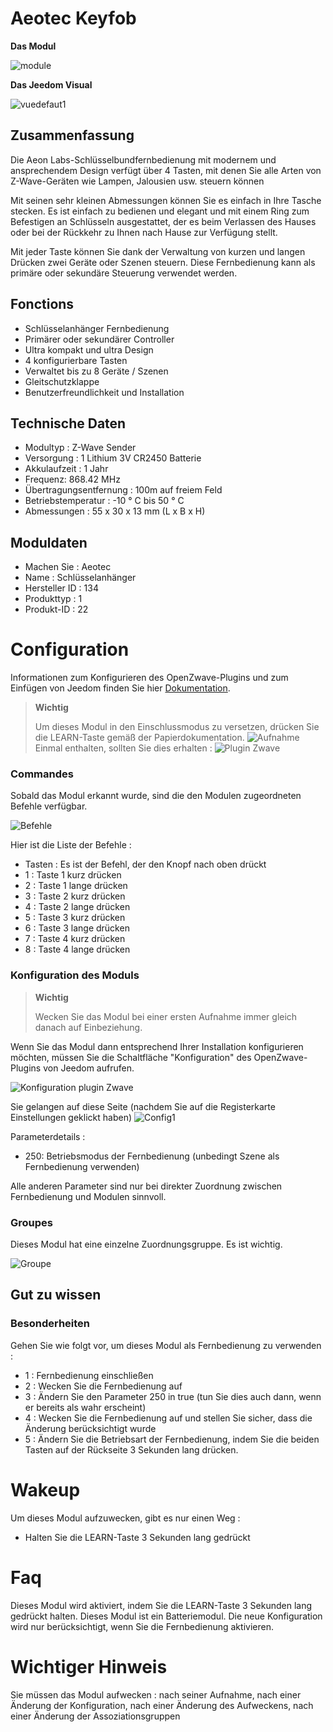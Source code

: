 # Aeotec Keyfob

**Das Modul**

![module](images/aeotec.keyfob/module.jpg)

**Das Jeedom Visual**

![vuedefaut1](images/aeotec.keyfob/vuedefaut1.jpg)

## Zusammenfassung

Die Aeon Labs-Schlüsselbundfernbedienung mit modernem und ansprechendem Design verfügt über 4 Tasten, mit denen Sie alle Arten von Z-Wave-Geräten wie Lampen, Jalousien usw. steuern können

Mit seinen sehr kleinen Abmessungen können Sie es einfach in Ihre Tasche stecken. Es ist einfach zu bedienen und elegant und mit einem Ring zum Befestigen an Schlüsseln ausgestattet, der es beim Verlassen des Hauses oder bei der Rückkehr zu Ihnen nach Hause zur Verfügung stellt.

Mit jeder Taste können Sie dank der Verwaltung von kurzen und langen Drücken zwei Geräte oder Szenen steuern. Diese Fernbedienung kann als primäre oder sekundäre Steuerung verwendet werden.

## Fonctions

-   Schlüsselanhänger Fernbedienung
-   Primärer oder sekundärer Controller
-   Ultra kompakt und ultra Design
-   4 konfigurierbare Tasten
-   Verwaltet bis zu 8 Geräte / Szenen
-   Gleitschutzklappe
-   Benutzerfreundlichkeit und Installation

## Technische Daten

-   Modultyp : Z-Wave Sender
-   Versorgung : 1 Lithium 3V CR2450 Batterie
-   Akkulaufzeit : 1 Jahr
-   Frequenz: 868.42 MHz
-   Übertragungsentfernung : 100m auf freiem Feld
-   Betriebstemperatur : -10 ° C bis 50 ° C
-   Abmessungen : 55 x 30 x 13 mm (L x B x H)

## Moduldaten

-   Machen Sie : Aeotec
-   Name : Schlüsselanhänger
-   Hersteller ID : 134
-   Produkttyp : 1
-   Produkt-ID : 22

# Configuration

Informationen zum Konfigurieren des OpenZwave-Plugins und zum Einfügen von Jeedom finden Sie hier [Dokumentation](https://doc.jeedom.com/de_DE/plugins/automation%20protocol/openzwave/).
> **Wichtig**
>
> Um dieses Modul in den Einschlussmodus zu versetzen, drücken Sie die LEARN-Taste gemäß der Papierdokumentation.
>![Aufnahme](images/aeotec.keyfob/inclusion.jpg)
>Einmal enthalten, sollten Sie dies erhalten :
![Plugin Zwave](images/aeotec.keyfob/information.jpg)

### Commandes

Sobald das Modul erkannt wurde, sind die den Modulen zugeordneten Befehle verfügbar.

![Befehle](images/aeotec.keyfob/commandes.jpg)

Hier ist die Liste der Befehle :

-   Tasten : Es ist der Befehl, der den Knopf nach oben drückt
  - 1 : Taste 1 kurz drücken
  - 2 : Taste 1 lange drücken
  - 3 : Taste 2 kurz drücken
  - 4 : Taste 2 lange drücken
  - 5 : Taste 3 kurz drücken
  - 6 : Taste 3 lange drücken
  - 7 : Taste 4 kurz drücken
  - 8 : Taste 4 lange drücken

### Konfiguration des Moduls
> **Wichtig**
>
> Wecken Sie das Modul bei einer ersten Aufnahme immer gleich danach auf
> Einbeziehung.

Wenn Sie das Modul dann entsprechend Ihrer Installation konfigurieren möchten, müssen Sie die Schaltfläche "Konfiguration" des OpenZwave-Plugins von Jeedom aufrufen.

![Konfiguration plugin Zwave](images/plugin/bouton_configuration.jpg)

Sie gelangen auf diese Seite (nachdem Sie auf die Registerkarte Einstellungen geklickt haben)
![Config1](images/aeotec.keyfob/config1.jpg)

Parameterdetails :
-   250: Betriebsmodus der Fernbedienung (unbedingt Szene als Fernbedienung verwenden)

Alle anderen Parameter sind nur bei direkter Zuordnung zwischen Fernbedienung und Modulen sinnvoll.

### Groupes
Dieses Modul hat eine einzelne Zuordnungsgruppe. Es ist wichtig.

![Groupe](images/aeotec.keyfob/groupe.jpg)

## Gut zu wissen

### Besonderheiten

Gehen Sie wie folgt vor, um dieses Modul als Fernbedienung zu verwenden :

-   1 : Fernbedienung einschließen
-   2 : Wecken Sie die Fernbedienung auf
-   3 : Ändern Sie den Parameter 250 in true (tun Sie dies auch dann, wenn er bereits als wahr erscheint)
-   4 : Wecken Sie die Fernbedienung auf und stellen Sie sicher, dass die Änderung berücksichtigt wurde
-   5 : Ändern Sie die Betriebsart der Fernbedienung, indem Sie die beiden Tasten auf der Rückseite 3 Sekunden lang drücken.

# Wakeup

Um dieses Modul aufzuwecken, gibt es nur einen Weg :

-   Halten Sie die LEARN-Taste 3 Sekunden lang gedrückt

# Faq

Dieses Modul wird aktiviert, indem Sie die LEARN-Taste 3 Sekunden lang gedrückt halten.
Dieses Modul ist ein Batteriemodul. Die neue Konfiguration wird nur berücksichtigt, wenn Sie die Fernbedienung aktivieren.

# Wichtiger Hinweis

Sie müssen das Modul aufwecken : nach seiner Aufnahme, nach einer Änderung der Konfiguration, nach einer Änderung des Aufweckens, nach einer Änderung der Assoziationsgruppen

